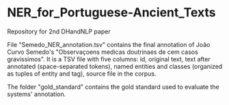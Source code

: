 # NER_for_Portuguese-Ancient_Texts
Repository for 2nd DHandNLP paper

File "Semedo_NER_annotation.tsv" contains the final annotation of João Curvo Semedo's "Observaçoens medicas doutrinaes de cem casos gravissimos". It is a TSV file with five columns: id, original text, text after annotated (space-separated tokens), named entities and classes (organized as tuples of entity and tag), source file in the corpus.

The folder "gold_standard" contains the gold standard used to evaluate the systems' annotation.

